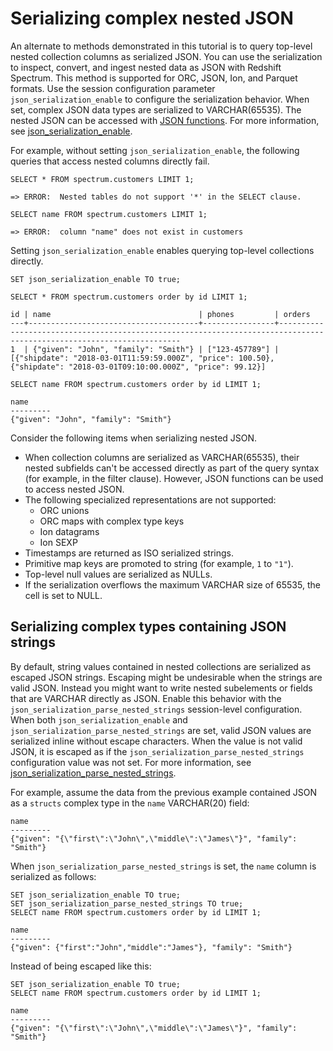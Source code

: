 # Serializing complex nested JSON<a name="serializing-complex-JSON"></a>

An alternate to methods demonstrated in this tutorial is to query top\-level nested collection columns as serialized JSON\. You can use the serialization to inspect, convert, and ingest nested data as JSON with Redshift Spectrum\. This method is supported for ORC, JSON, Ion, and Parquet formats\. Use the session configuration parameter `json_serialization_enable` to configure the serialization behavior\. When set, complex JSON data types are serialized to VARCHAR\(65535\)\. The nested JSON can be accessed with [JSON functions](json-functions.md)\. For more information, see [json\_serialization\_enable](r_json_serialization_enable.md)\.

For example, without setting `json_serialization_enable`, the following queries that access nested columns directly fail\. 

```
SELECT * FROM spectrum.customers LIMIT 1;

=> ERROR:  Nested tables do not support '*' in the SELECT clause.

SELECT name FROM spectrum.customers LIMIT 1;

=> ERROR:  column "name" does not exist in customers
```

Setting `json_serialization_enable` enables querying top\-level collections directly\. 

```
SET json_serialization_enable TO true;

SELECT * FROM spectrum.customers order by id LIMIT 1;

id | name                                 | phones         | orders
---+--------------------------------------+----------------+----------------------------------------------------------------------------------------------------------------------
1  | {"given": "John", "family": "Smith"} | ["123-457789"] | [{"shipdate": "2018-03-01T11:59:59.000Z", "price": 100.50}, {"shipdate": "2018-03-01T09:10:00.000Z", "price": 99.12}]          
 
SELECT name FROM spectrum.customers order by id LIMIT 1;

name
---------
{"given": "John", "family": "Smith"}
```

Consider the following items when serializing nested JSON\.
+ When collection columns are serialized as VARCHAR\(65535\), their nested subfields can't be accessed directly as part of the query syntax \(for example, in the filter clause\)\. However, JSON functions can be used to access nested JSON\. 
+ The following specialized representations are not supported: 
  + ORC unions
  + ORC maps with complex type keys
  + Ion datagrams
  + Ion SEXP
+ Timestamps are returned as ISO serialized strings\.
+ Primitive map keys are promoted to string \(for example, `1` to `"1"`\)\.
+ Top\-level null values are serialized as NULLs\.
+ If the serialization overflows the maximum VARCHAR size of 65535, the cell is set to NULL\.

## Serializing complex types containing JSON strings<a name="serializing-complex-JSON-strings"></a>

By default, string values contained in nested collections are serialized as escaped JSON strings\. Escaping might be undesirable when the strings are valid JSON\. Instead you might want to write nested subelements or fields that are VARCHAR directly as JSON\. Enable this behavior with the `json_serialization_parse_nested_strings` session\-level configuration\. When both `json_serialization_enable` and `json_serialization_parse_nested_strings` are set, valid JSON values are serialized inline without escape characters\. When the value is not valid JSON, it is escaped as if the `json_serialization_parse_nested_strings` configuration value was not set\. For more information, see [json\_serialization\_parse\_nested\_strings](r_json_serialization_parse_nested_strings.md)\.

For example, assume the data from the previous example contained JSON as a `structs` complex type in the `name` VARCHAR\(20\) field: 

```
name
---------
{"given": "{\"first\":\"John\",\"middle\":\"James\"}", "family": "Smith"}
```

When `json_serialization_parse_nested_strings` is set, the `name` column is serialized as follows: 

```
SET json_serialization_enable TO true;
SET json_serialization_parse_nested_strings TO true;
SELECT name FROM spectrum.customers order by id LIMIT 1;

name
---------
{"given": {"first":"John","middle":"James"}, "family": "Smith"}
```

Instead of being escaped like this:

```
SET json_serialization_enable TO true;
SELECT name FROM spectrum.customers order by id LIMIT 1;

name
---------
{"given": "{\"first\":\"John\",\"middle\":\"James\"}", "family": "Smith"}
```